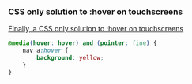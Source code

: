 ### CSS only solution to :hover on touchscreens

[Finally, a CSS only solution to :hover on touchscreens](https://blog.usejournal.com/finally-a-css-only-solution-to-hover-on-touchscreens-c498af39c31c)

```css
@media(hover: hover) and (pointer: fine) {
    nav a:hover {
        background: yellow;
    }
}
```
